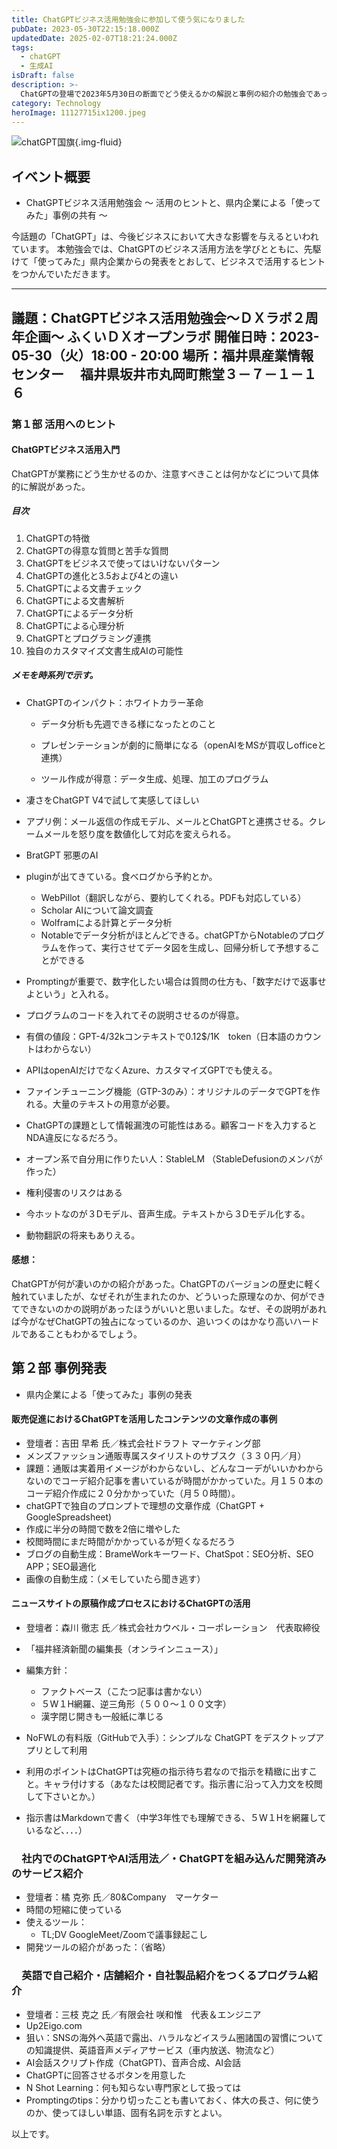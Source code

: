 ```yaml
---
title: ChatGPTビジネス活用勉強会に参加して使う気になりました
pubDate: 2023-05-30T22:15:18.000Z
updatedDate: 2025-02-07T18:21:24.000Z
tags:
  - chatGPT
  - 生成AI
isDraft: false
description: >-
  ChatGPTの登場で2023年5月30日の断面でどう使えるかの解説と事例の紹介の勉強会であった。ChatGPTを実業務で使われておられる方に登壇いただき、便利プラグインでChatGPTでできないことを補完してサービスを展開している事例を学ぶことができた。参加者１３０名とのこと。
category: Technology
heroImage: 11127715ix1200.jpeg
---
```


![chatGPT国旗](https://object-storage.tyo2.conoha.io/v1/nc_938a9d00d6004f1390c354d4a15ef25b/blog-astro-assets/blog-images/56040C601B894832881630D7B29B9330/11127715ix1200.jpeg){.img-fluid}


## イベント概要

- ChatGPTビジネス活用勉強会 ～ 活用のヒントと、県内企業による「使ってみた」事例の共有 ～

今話題の「ChatGPT」は、今後ビジネスにおいて大きな影響を与えるといわれています。
本勉強会では、ChatGPTのビジネス活用方法を学びとともに、先駆けて「使ってみた」県内企業からの発表をとおして、ビジネスで活用するヒントをつかんでいただきます。

---
議題：ChatGPTビジネス活用勉強会～ＤＸラボ２周年企画～ ふくいＤＸオープンラボ
開催日時：2023-05-30（火）18:00 - 20:00
場所：福井県産業情報センター 　福井県坂井市丸岡町熊堂３－７－１－１６
---


### 第１部 活用へのヒント

#### ChatGPTビジネス活用入門

ChatGPTが業務にどう生かせるのか、注意すべきことは何かなどについて具体的に解説があった。



##### 目次

1. ChatGPTの特徴
2. ChatGPTの得意な質問と苦手な質問
3. ChatGPTをビジネスで使ってはいけないパターン
4. ChatGPTの進化と3.5および4との違い
5. ChatGPTによる文書チェック
6. ChatGPTによる文書解析
7. ChatGPTによるデータ分析
8. ChatGPTによる心理分析
9. ChatGPTとプログラミング連携
10. 独自のカスタマイズ文書生成AIの可能性



##### メモを時系列で示す。

- ChatGPTのインパクト：ホワイトカラー革命
  - データ分析も先週できる様になったとのこと

  - プレゼンテーションが劇的に簡単になる（openAIをMSが買収しofficeと連携）

  - ツール作成が得意：データ生成、処理、加工のプログラム

- 凄さをChatGPT V4で試して実感してほしい

- アプリ例：メール返信の作成モデル、メールとChatGPTと連携させる。クレームメールを怒り度を数値化して対応を変えられる。

- BratGPT 邪悪のAI

- pluginが出てきている。食べログから予約とか。

  - WebPillot（翻訳しながら、要約してくれる。PDFも対応している）
  - Scholar AIについて論文調査
  - Wolframによる計算とデータ分析
  - Notableでデータ分析がほとんどできる。chatGPTからNotableのプログラムを作って、実行させてデータ図を生成し、回帰分析して予想することができる

- Promptingが重要で、数字化したい場合は質問の仕方も、「数字だけで返事せよという」と入れる。

- プログラムのコードを入れてその説明させるのが得意。

- 有償の値段：GPT-4/32kコンテキストで0.12$/1K　token（日本語のカウントはわからない）

- APIはopenAIだけでなくAzure、カスタマイズGPTでも使える。

- ファインチューニング機能（GTP-3のみ）：オリジナルのデータでGPTを作れる。大量のテキストの用意が必要。

- ChatGPTの課題として情報漏洩の可能性はある。顧客コードを入力するとNDA違反になるだろう。

- オープン系で自分用に作りたい人：StableLM （StableDefusionのメンバが作った）

- 権利侵害のリスクはある

- 今ホットなのが３Dモデル、音声生成。テキストから３Dモデル化する。

- 動物翻訳の将来もありえる。

#### 感想：

ChatGPTが何が凄いのかの紹介があった。ChatGPTのバージョンの歴史に軽く触れていましたが、なぜそれが生まれたのか、どういった原理なのか、何ができてできないのかの説明があったほうがいいと思いました。なぜ、その説明があれば今がなぜChatGPTの独占になっているのか、追いつくのはかなり高いハードルであることもわかるでしょう。

## 第２部 事例発表

- 県内企業による「使ってみた」事例の発表

#### 販売促進におけるChatGPTを活用したコンテンツの文章作成の事例

- 登壇者：吉田 早希 氏／株式会社ドラフト マーケティング部
- メンズファッション通販専属スタイリストのサブスク（３３０円／月）
- 課題：通販は実着用イメージがわからないし、どんなコーデがいいかわからないのでコーデ紹介記事を書いているが時間がかかっていた。月１５０本のコーデ紹介作成に２０分かかっていた（月５０時間）。
- chatGPTで独自のプロンプトで理想の文章作成（ChatGPT + GoogleSpreadsheet)
- 作成に半分の時間で数を2倍に増やした
- 校閲時間にまだ時間がかかっているが短くなるだろう
- ブログの自動生成：BrameWorkキーワード、ChatSpot：SEO分析、SEO APP；SEO最適化
- 画像の自動生成：（メモしていたら聞き逃す）



#### ニュースサイトの原稿作成プロセスにおけるChatGPTの活用

- 登壇者：森川 徹志 氏／株式会社カウベル・コーポレーション　代表取締役
- 「福井経済新聞の編集長（オンラインニュース）」
- 編集方針：
  - ファクトベース（こたつ記事は書かない）
  - ５W１H網羅、逆三角形（５００〜１００文字）
  - 漢字閉じ開きも一般紙に準じる

- NoFWLの有料版（GitHubで入手）：シンプルな ChatGPT をデスクトップアプリとして利用
- 利用のポイントはChatGPTは究極の指示待ち君なので指示を精緻に出すこと。キャラ付けする（あなたは校閲記者です。指示書に沿って入力文を校閲して下さいとか。）
- 指示書はMarkdownで書く（中学3年性でも理解できる、５W１Hを網羅しているなど、．．．）



### 　社内でのChatGPTやAI活用法／・ChatGPTを組み込んだ開発済みのサービス紹介

- 登壇者：橘 克弥 氏／80&Company　マーケター
- 時間の短縮に使っている
- 使えるツール：
  - TL;DV GoogleMeet/Zoomで議事録起こし
- 開発ツールの紹介があった：（省略）



### 　英語で自己紹介・店舗紹介・自社製品紹介をつくるプログラム紹介

- 登壇者：三枝 克之 氏／有限会社 咲和惟　代表＆エンジニア　
- Up2Eigo.com
- 狙い：SNSの海外へ英語で露出、ハラルなどイスラム圏諸国の習慣についての知識提供、英語音声メディアサービス（車内放送、物流など）
- AI会話スクリプト作成（ChatGPT)、音声合成、AI会話
- ChatGPTに回答させるボタンを用意した
- N Shot Learning：何も知らない専門家として扱っては
- Promptingのtips：分かり切ったことも書いておく、体大の長さ、何に使うのか、使ってほしい単語、固有名詞を示すとよい。

以上です。
